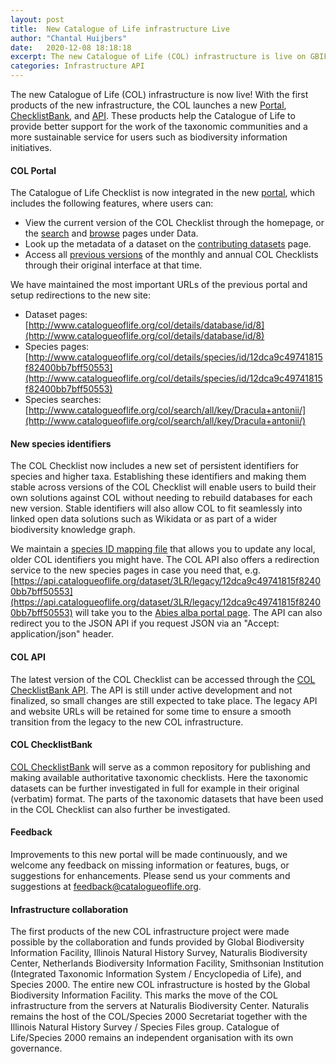 ```yaml
---
layout: post
title:  New Catalogue of Life infrastructure Live
author: "Chantal Huijbers"
date:   2020-12-08 18:18:18
excerpt: The new Catalogue of Life (COL) infrastructure is live on GBIF servers
categories: Infrastructure API
---
```


The new Catalogue of Life (COL) infrastructure is now live! 
With the first products of the new infrastructure, the COL launches a new [Portal](http://www.catalogueoflife.org), 
[ChecklistBank](http://data.catalogueoflife.org), and [API](http://api.catalogueoflife.org). 
These products help the Catalogue of Life to provide better support for the work of the taxonomic communities 
and a more sustainable service for users such as biodiversity information initiatives.

#### COL Portal
The Catalogue of Life Checklist is now integrated in the new [portal](http://www.catalogueoflife.org), 
which includes the following features, where users can:
 - View the current version of the COL Checklist through the homepage, 
or the [search](http://www.catalogueoflife.org/data/search) and [browse](http://www.catalogueoflife.org/data/browse) pages under Data.
 - Look up the metadata of a dataset on the [contributing datasets](http://www.catalogueoflife.org/data/contributing-datasets) page.
 - Access all [previous versions](http://www.catalogueoflife.org/data/archives) of the monthly and annual COL Checklists through their original interface at that time.

We have maintained the most important URLs of the previous portal and setup redirections to the new site:
 - Dataset pages: [http://www.catalogueoflife.org/col/details/database/id/8](http://www.catalogueoflife.org/col/details/database/id/8)
 - Species pages: [http://www.catalogueoflife.org/col/details/species/id/12dca9c49741815f82400bb7bff50553](http://www.catalogueoflife.org/col/details/species/id/12dca9c49741815f82400bb7bff50553)
 - Species searches: [http://www.catalogueoflife.org/col/search/all/key/Dracula+antonii/](http://www.catalogueoflife.org/col/search/all/key/Dracula+antonii/)

#### New species identifiers
The COL Checklist now includes a new set of persistent identifiers for species and higher taxa. 
Establishing these identifiers and making them stable across versions of the COL Checklist will enable users 
to build their own solutions against COL without needing to rebuild databases for each new version. 
Stable identifiers will also allow COL to fit seamlessly into linked open data solutions such as Wikidata 
or as part of a wider biodiversity knowledge graph. 

We maintain a [species ID mapping file](https://download.catalogue.life/col/legacy_id_map.tsv.gz) that allows you
to update any local, older COL identifiers you might have. The COL API also offers a redirection service to the new
species pages in case you need that, e.g. [https://api.catalogueoflife.org/dataset/3LR/legacy/12dca9c49741815f82400bb7bff50553](https://api.catalogueoflife.org/dataset/3LR/legacy/12dca9c49741815f82400bb7bff50553) 
will take you to the [Abies alba portal page](https://www.catalogueoflife.org/data/taxon/8K9Y). 
The API can also redirect you to the JSON API if you request JSON via an "Accept: application/json" header.

#### COL API
The latest version of the COL Checklist can be accessed through the [COL ChecklistBank API](http://api.catalogueoflife.org). 
The API is still under active development and not finalized, so small changes are still expected to take place. 
The legacy API and website URLs will be retained for some time to ensure a smooth transition from the legacy to the new COL infrastructure.

#### COL ChecklistBank
[COL ChecklistBank](http://data.catalogueoflife.org) will serve as a common repository for publishing 
and making available authoritative taxonomic checklists. 
Here the taxonomic datasets can be further investigated in full for example in their original (verbatim) format. 
The parts of the taxonomic datasets that have been used in the COL Checklist can also further be investigated.

#### Feedback
Improvements to this new portal will be made continuously, and we welcome any feedback on missing information or features, bugs, or suggestions for enhancements. 
Please send us your comments and suggestions at [feedback@catalogueoflife.org](mailto:feedback@catalogueoflife.org).

#### Infrastructure collaboration
The first products of the new COL infrastructure project were made possible by the collaboration and funds provided by 
Global Biodiversity Information Facility, 
Illinois Natural History Survey, 
Naturalis Biodiversity Center, 
Netherlands Biodiversity Information Facility, 
Smithsonian Institution (Integrated Taxonomic Information System / Encyclopedia of Life), 
and Species 2000. 
The entire new COL infrastructure is hosted by the Global Biodiversity Information Facility. 
This marks the move of the COL infrastructure from the servers at Naturalis Biodiversity Center. 
Naturalis remains the host of the COL/Species 2000 Secretariat together with the Illinois Natural History Survey / Species Files group. 
Catalogue of Life/Species 2000 remains an independent organisation with its own governance. 

